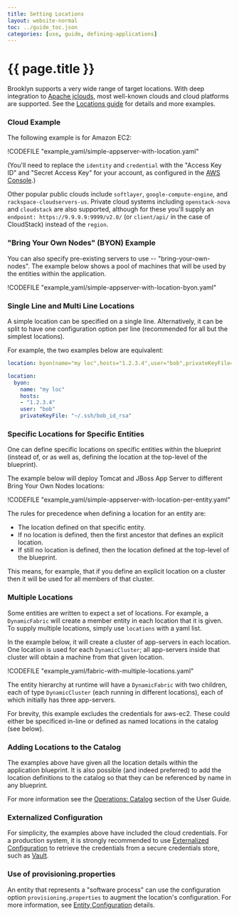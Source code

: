 ```yaml
---
title: Setting Locations
layout: website-normal
toc: ../guide_toc.json
categories: [use, guide, defining-applications]
---
```

# {{ page.title }}

Brooklyn supports a very wide range of target locations. 
With deep integration to [Apache jclouds](https://jclouds.apache.org), most well-known clouds 
and cloud platforms are supported. See the [Locations guide](../locations/index.md) 
for details and more examples.

### Cloud Example

The following example is for Amazon EC2:

!CODEFILE "example_yaml/simple-appserver-with-location.yaml"

(You'll need to replace the `identity` and `credential` with the 
"Access Key ID" and "Secret Access Key" for your account,
as configured in the [AWS Console](https://console.aws.amazon.com/iam/home?#security_credential).)

Other popular public clouds include `softlayer`, `google-compute-engine`, and `rackspace-cloudservers-us`.
Private cloud systems including `openstack-nova` and `cloudstack` are also supported,
although for these you'll supply an `endpoint: https://9.9.9.9:9999/v2.0/` 
(or `client/api/` in the case of CloudStack) instead of the `region`.


### "Bring Your Own Nodes" (BYON) Example

You can also specify pre-existing servers to use -- "bring-your-own-nodes".
The example below shows a pool of machines that will be used by the entities within the 
application.

!CODEFILE "example_yaml/simple-appserver-with-location-byon.yaml"

### Single Line and Multi Line Locations

A simple location can be specified on a single line. Alternatively, it can be split to have one
configuration option per line (recommended for all but the simplest locations).

For example, the two examples below are equivalent:

```yaml
location: byon(name="my loc",hosts="1.2.3.4",user="bob",privateKeyFile="~/.ssh/bob_id_rsa")
```

```yaml
location:
  byon:
    name: "my loc"
    hosts:
    - "1.2.3.4"
    user: "bob"
    privateKeyFile: "~/.ssh/bob_id_rsa"
```


### Specific Locations for Specific Entities

One can define specific locations on specific entities within the blueprint (instead of, or as 
well as, defining the location at the top-level of the blueprint).

The example below will deploy Tomcat and JBoss App Server to different Bring Your Own Nodes
locations:

!CODEFILE "example_yaml/simple-appserver-with-location-per-entity.yaml"

The rules for precedence when defining a location for an entity are:

* The location defined on that specific entity.
* If no location is defined, then the first ancestor that defines an explicit location.
* If still no location is defined, then the location defined at the top-level of the blueprint.

This means, for example, that if you define an explicit location on a cluster then it will be used 
for all members of that cluster.


### Multiple Locations

Some entities are written to expect a set of locations. For example, a `DynamicFabric` will
create a member entity in each location that it is given. To supply multiple locations, simply
use `locations` with a yaml list.

In the example below, it will create a cluster of app-servers in each location. One location is
used for each `DynamicCluster`; all app-servers inside that cluster will obtain a machine from
that given location.

!CODEFILE "example_yaml/fabric-with-multiple-locations.yaml"

The entity hierarchy at runtime will have a `DynamicFabric` with two children, each of type 
`DynamicCluster` (each running in different locations), each of which initially has three 
app-servers.
 
For brevity, this example excludes the credentials for aws-ec2. These could either be specificed
in-line or defined as named locations in the catalog (see below).


### Adding Locations to the Catalog

The examples above have given all the location details within the application blueprint.
It is also possible (and indeed preferred) to add the location definitions to the catalog
so that they can be referenced by name in any blueprint.

For more information see the [Operations: Catalog](catalog/index.md) section of 
the User Guide.


### Externalized Configuration

For simplicity, the examples above have included the cloud credentials. For a production system, 
it is strongly recommended to use [Externalized Configuration](../ops/externalized-configuration.md)
to retrieve the credentials from a secure credentials store, such as [Vault](https://www.vaultproject.io).


### Use of provisioning.properties

An entity that represents a "software process" can use the configuration option 
`provisioning.properties` to augment the location's configuration. For more information, see
[Entity Configuration](../blueprints/entity-configuration.md#entity-provisioningproperties-overriding-and-merging)
details.
